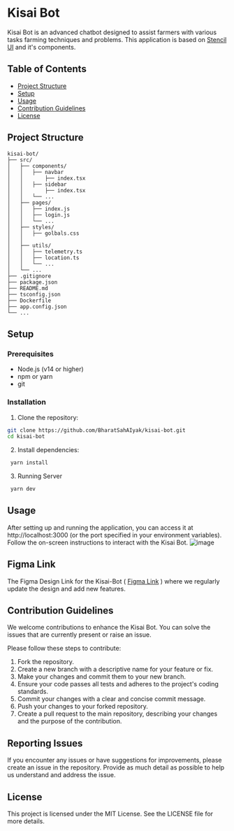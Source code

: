 # Kisai Bot

Kisai Bot is an advanced chatbot designed to assist farmers with various tasks farming techniques and problems. This application is based on [Stencil UI](https://github.com/SamagraX-Stencil/stencil-web) and it's components.

## Table of Contents

- [Project Structure](#project-structure)
- [Setup](#setup)
- [Usage](#usage)
- [Contribution Guidelines](#contribution-guidelines)
- [License](#license)

## Project Structure

```
kisai-bot/
├── src/
│   ├── components/
│   │   ├── navbar
│   │       ├── index.tsx
│   │   ├── sidebar
│   │       ├── index.tsx
│   │   └── ...
│   ├── pages/
│   │   ├── index.js
│   │   ├── login.js
│   │   └── ...
│   ├── styles/
│   │   ├── golbals.css
│   │
│   ├── utils/
│   │   ├── telemetry.ts
│   │   ├── location.ts
│   │   └── ...
│   └── ...
├── .gitignore
├── package.json
├── README.md
├── tsconfig.json
├── Dockerfile
├── app.config.json
└── ...
```

## Setup

### Prerequisites

- Node.js (v14 or higher)
- npm or yarn
- git

### Installation

1.  Clone the repository:

```bash
git clone https://github.com/BharatSahAIyak/kisai-bot.git
cd kisai-bot
```

2. Install dependencies:

```bash
 yarn install
```

3. Running Server

```bash
 yarn dev
```

## Usage

After setting up and running the application, you can access it at http://localhost:3000 (or the port specified in your environment variables). Follow the on-screen instructions to interact with the Kisai Bot.
![image](https://github.com/user-attachments/assets/b2583cd2-5180-47fc-b2e2-2fedfb229dae)

## Figma Link

The Figma Design Link for the Kisai-Bot ( [Figma Link](https://www.figma.com/design/RdtZTj500mtpGL97sLau9T/KSAI-Flow?node-id=166-2362&t=hI0KiIi4F2gBdH8y-0) ) where we regularly update the design and add new features.

## Contribution Guidelines

We welcome contributions to enhance the Kisai Bot. You can solve the issues that are currently present or raise an issue.

Please follow these steps to contribute:

1.  Fork the repository.
2.  Create a new branch with a descriptive name for your feature or fix.
3.  Make your changes and commit them to your new branch.
4.  Ensure your code passes all tests and adheres to the project's coding standards.
5.  Commit your changes with a clear and concise commit message.
6.  Push your changes to your forked repository.
7.  Create a pull request to the main repository, describing your changes and the purpose of the contribution.

## Reporting Issues

If you encounter any issues or have suggestions for improvements, please create an issue in the repository. Provide as much detail as possible to help us understand and address the issue.

## License

This project is licensed under the MIT License. See the LICENSE file for more details.
